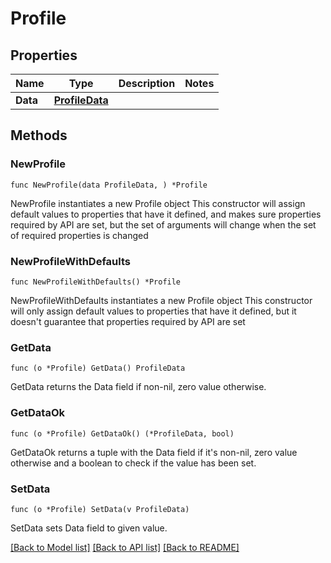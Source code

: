 # Profile

## Properties

Name | Type | Description | Notes
------------ | ------------- | ------------- | -------------
**Data** | [**ProfileData**](ProfileData.md) |  | 

## Methods

### NewProfile

`func NewProfile(data ProfileData, ) *Profile`

NewProfile instantiates a new Profile object
This constructor will assign default values to properties that have it defined,
and makes sure properties required by API are set, but the set of arguments
will change when the set of required properties is changed

### NewProfileWithDefaults

`func NewProfileWithDefaults() *Profile`

NewProfileWithDefaults instantiates a new Profile object
This constructor will only assign default values to properties that have it defined,
but it doesn't guarantee that properties required by API are set

### GetData

`func (o *Profile) GetData() ProfileData`

GetData returns the Data field if non-nil, zero value otherwise.

### GetDataOk

`func (o *Profile) GetDataOk() (*ProfileData, bool)`

GetDataOk returns a tuple with the Data field if it's non-nil, zero value otherwise
and a boolean to check if the value has been set.

### SetData

`func (o *Profile) SetData(v ProfileData)`

SetData sets Data field to given value.



[[Back to Model list]](../README.md#documentation-for-models) [[Back to API list]](../README.md#documentation-for-api-endpoints) [[Back to README]](../README.md)


